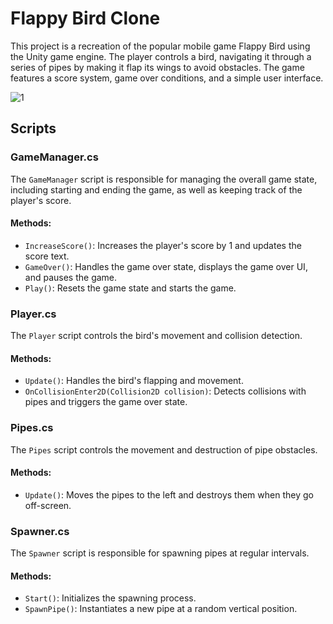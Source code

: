 # Flappy Bird Clone

This project is a recreation of the popular mobile game Flappy Bird using the Unity game engine. The player controls a bird, navigating it through a series of pipes by making it flap its wings to avoid obstacles. The game features a score system, game over conditions, and a simple user interface.

![1](https://github.com/saahen-sriyan-mishra/Flappy-Bird-Clone-UNITY/assets/139043263/f9fa5826-ccdf-4736-ba57-f5c715013f75)

## Scripts

### GameManager.cs

The `GameManager` script is responsible for managing the overall game state, including starting and ending the game, as well as keeping track of the player's score.

#### Methods:
- `IncreaseScore()`: Increases the player's score by 1 and updates the score text.
- `GameOver()`: Handles the game over state, displays the game over UI, and pauses the game.
- `Play()`: Resets the game state and starts the game.

### Player.cs

The `Player` script controls the bird's movement and collision detection.

#### Methods:
- `Update()`: Handles the bird's flapping and movement.
- `OnCollisionEnter2D(Collision2D collision)`: Detects collisions with pipes and triggers the game over state.

### Pipes.cs

The `Pipes` script controls the movement and destruction of pipe obstacles.

#### Methods:
- `Update()`: Moves the pipes to the left and destroys them when they go off-screen.

### Spawner.cs

The `Spawner` script is responsible for spawning pipes at regular intervals.

#### Methods:
- `Start()`: Initializes the spawning process.
- `SpawnPipe()`: Instantiates a new pipe at a random vertical position.

